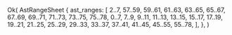 Ok(
    AstRangeSheet {
        ast_ranges: [
            2..7,
            57..59,
            59..61,
            61..63,
            63..65,
            65..67,
            67..69,
            69..71,
            71..73,
            73..75,
            75..78,
            0..7,
            7..9,
            9..11,
            11..13,
            13..15,
            15..17,
            17..19,
            19..21,
            21..25,
            25..29,
            29..33,
            33..37,
            37..41,
            41..45,
            45..55,
            55..78,
        ],
    },
)